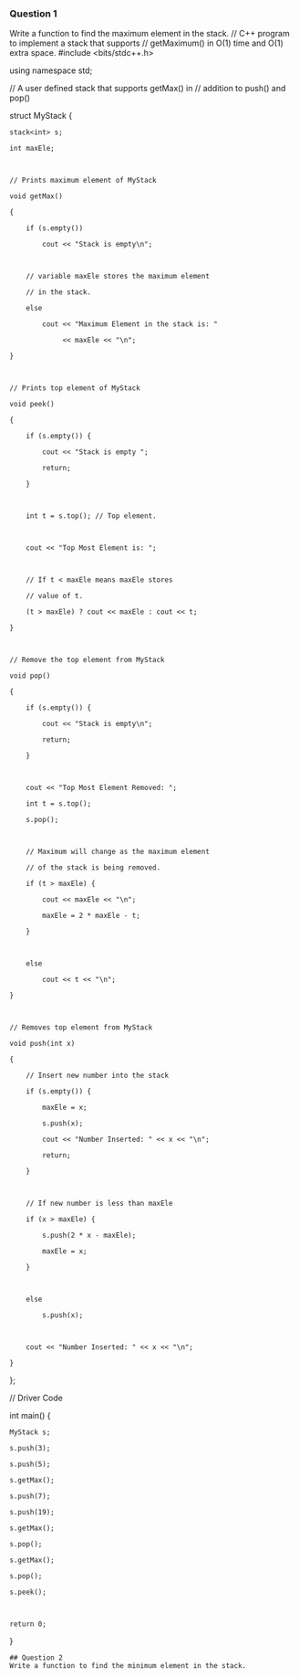 ### Question 1
 Write a function to find the maximum element in the stack.
// C++ program to implement a stack that supports 
// getMaximum() in O(1) time and O(1) extra space. 
#include <bits/stdc++.h> 

using namespace std; 

  
// A user defined stack that supports getMax() in 
// addition to push() and pop() 

struct MyStack { 

    stack<int> s; 

    int maxEle; 

  

    // Prints maximum element of MyStack 

    void getMax() 

    { 

        if (s.empty()) 

            cout << "Stack is empty\n"; 

  

        // variable maxEle stores the maximum element 

        // in the stack. 

        else

            cout << "Maximum Element in the stack is: "

                 << maxEle << "\n"; 

    } 

  

    // Prints top element of MyStack 

    void peek() 

    { 

        if (s.empty()) { 

            cout << "Stack is empty "; 

            return; 

        } 

  

        int t = s.top(); // Top element. 

  

        cout << "Top Most Element is: "; 

  

        // If t < maxEle means maxEle stores 

        // value of t. 

        (t > maxEle) ? cout << maxEle : cout << t; 

    } 

  

    // Remove the top element from MyStack 

    void pop() 

    { 

        if (s.empty()) { 

            cout << "Stack is empty\n"; 

            return; 

        } 

  

        cout << "Top Most Element Removed: "; 

        int t = s.top(); 

        s.pop(); 

  

        // Maximum will change as the maximum element 

        // of the stack is being removed. 

        if (t > maxEle) { 

            cout << maxEle << "\n"; 

            maxEle = 2 * maxEle - t; 

        } 

  

        else

            cout << t << "\n"; 

    } 

  

    // Removes top element from MyStack 

    void push(int x) 

    { 

        // Insert new number into the stack 

        if (s.empty()) { 

            maxEle = x; 

            s.push(x); 

            cout << "Number Inserted: " << x << "\n"; 

            return; 

        } 

  

        // If new number is less than maxEle 

        if (x > maxEle) { 

            s.push(2 * x - maxEle); 

            maxEle = x; 

        } 

  

        else

            s.push(x); 

  

        cout << "Number Inserted: " << x << "\n"; 

    } 
}; 

  
// Driver Code 

int main() 
{ 

    MyStack s; 

    s.push(3); 

    s.push(5); 

    s.getMax(); 

    s.push(7); 

    s.push(19); 

    s.getMax(); 

    s.pop(); 

    s.getMax(); 

    s.pop(); 

    s.peek(); 

  

    return 0; 
} 
~~~
## Question 2
Write a function to find the minimum element in the stack.

